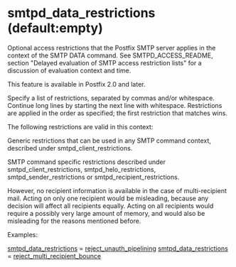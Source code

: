 # smtpd_data_restrictions (default:empty) 


Optional access restrictions that the Postfix SMTP server applies
in the context of the SMTP DATA command.
See SMTPD_ACCESS_README, section "Delayed evaluation of SMTP access
restriction lists" for a discussion of evaluation context and time.



This feature is available in Postfix 2.0 and later.



Specify a list of restrictions, separated by commas and/or whitespace.
Continue long lines by starting the next line with whitespace.
Restrictions are applied in the order as specified; the first
restriction that matches wins.



The following restrictions are valid in this context:




Generic restrictions that can be used
in any SMTP command context, described under smtpd_client_restrictions.

SMTP command specific restrictions described under
smtpd_client_restrictions, smtpd_helo_restrictions,
smtpd_sender_restrictions or smtpd_recipient_restrictions.

However, no recipient information is available in the case of
multi-recipient mail. Acting on only one recipient would be misleading,
because any decision will affect all recipients equally. Acting on
all recipients would require a possibly very large amount of memory,
and would also be misleading for the reasons mentioned before.




Examples:



<a href="postconf.5.html#smtpd_data_restrictions">smtpd_data_restrictions</a> = <a href="postconf.5.html#reject_unauth_pipelining">reject_unauth_pipelining</a>
<a href="postconf.5.html#smtpd_data_restrictions">smtpd_data_restrictions</a> = <a href="postconf.5.html#reject_multi_recipient_bounce">reject_multi_recipient_bounce</a>




